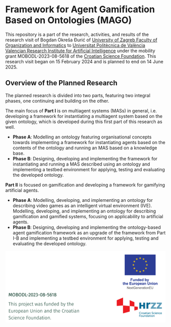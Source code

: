 # Framework for Agent Gamification Based on Ontologies (MAGO)

This repository is a part of the research, activities, and results of the research visit of Bogdan Okreša Đurić of [University of Zagreb Faculty of Organization and Informatics](https://www.foi.unizg.hr) to [Universitat Politècnica de València](http://www.upv.es) [Valencian Research Institute for Artificial Intelligence](https://vrain.upv.es) under the mobility grant MOBODL-2023-08-5618 of the [Croatian Science Foundation](https://hrzz.hr). This research visit began on 15 February 2024 and is planned to end on 14 June 2025.

## Overview of the Planned Research

The planned research is divided into two parts, featuring two integral phases, one continuing and building on the other.

The main focus of **Part I** is on multiagent systems (MASs) in general, i.e. developing a framework for instantiating a multiagent system based on the given ontology, which is developed during this first part of this research as well.

- **Phase A**: Modelling an ontology featuring organisational concepts towards implementing a framework for instantiating agents based on the contents of the ontology and running an MAS based on a knowledge base.
- **Phase B**: Designing, developing and implementing the framework for instantiating and running a MAS described using an ontology and implementing a testbed environment for applying, testing and evaluating the developed ontology.

**Part II** is focused on gamification and developing a framework for gamifying artificial agents.

- **Phase A**: Modelling, developing, and implementing an ontology for describing video games as an intelligent virtual environment (IVE). Modelling, developing, and implementing an ontology for describing gamification and gamified systems, focusing on applicability to artificial agents.
- **Phase B**: Designing, developing and implementing the ontology-based agent gamification framework as an upgrade of the framework from Part I-B and implementing a testbed environment for applying, testing and evaluating the developed ontology.

![alt text](<LaTeX Templates/Common Figures/Vidljivost bez pozadine.png>)
